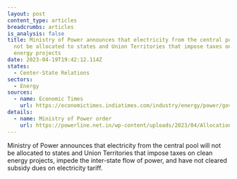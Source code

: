 ```yaml
---
layout: post
content_type: articles
breadcrumbs: articles
is_analysis: false
title: Ministry of Power announces that electricity from the central pool will
  not be allocated to states and Union Territories that impose taxes on clean
  energy projects
date: 2023-04-19T19:42:12.114Z
states:
  - Center-State Relations
sectors:
  - Energy
sources:
  - name: Economic Times
    url: https://economictimes.indiatimes.com/industry/energy/power/govt-sets-criteria-for-allocation-of-power-from-central-pool-to-states-uts/articleshow/99297037.cms?from=mdr
details:
  - name: Ministry of Power order
    url: https://powerline.net.in/wp-content/uploads/2023/04/Allocation-of-Power-from-Unallocated-quota-to-States-UTs-reg.pdf
---
```

Ministry of Power announces that electricity from the central pool will not be allocated to states and Union Territories that impose taxes on clean energy projects, impede the inter-state flow of power, and have not cleared subsidy dues on electricity tariff.